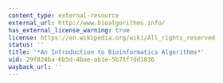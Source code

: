 ```yaml
---
content_type: external-resource
external_url: http://www.bioalgorithms.info/
has_external_license_warning: true
license: https://en.wikipedia.org/wiki/All_rights_reserved
status: ''
title: '*An Introduction to Bioinformatics Algorithms*'
uid: 29f824ba-6b5d-4bae-ab1e-5b71f7dd1836
wayback_url: ''
---
```

